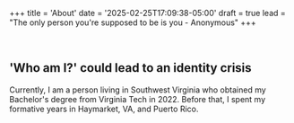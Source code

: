 +++
title = 'About'
date = '2025-02-25T17:09:38-05:00'
draft = true
lead = "The only person you're supposed to be is you - Anonymous"
+++

&nbsp;

## 'Who am I?' could lead to an identity crisis

Currently, I am a person living in Southwest Virginia who obtained my Bachelor's degree from Virginia Tech in 2022. Before that, I spent my formative years in Haymarket, VA, and Puerto Rico.
